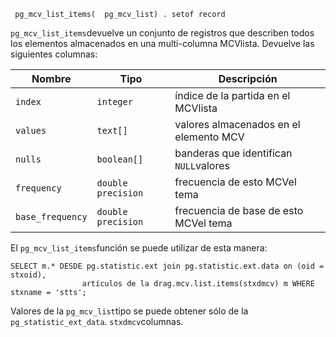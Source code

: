 ```
 pg_mcv_list_items(  pg_mcv_list) . setof record
```

 `pg_mcv_list_items`devuelve un conjunto de registros que describen todos los elementos almacenados en una multi-columna  MCVlista. Devuelve las siguientes columnas:

| Nombre           | Tipo               | Descripción                             |
| ---------------- | ------------------ | --------------------------------------- |
| `index`          | `integer`          | índice de la partida en el  MCVlista    |
| `values`         | `text[]`           | valores almacenados en el elemento MCV  |
| `nulls`          | `boolean[]`        | banderas que identifican  `NULL`valores |
| `frequency`      | `double precision` | frecuencia de esto  MCVel tema          |
| `base_frequency` | `double precision` | frecuencia de base de esto  MCVel tema  |

El  `pg_mcv_list_items`función se puede utilizar de esta manera:

```
SELECT m.* DESDE pg.statistic.ext join pg.statistic.ext.data on (oid = stxoid),
                artículos de la drag.mcv.list.items(stxdmcv) m WHERE stxname = 'stts';
```

Valores de la  `pg_mcv_list`tipo se puede obtener sólo de la `pg_statistic_ext_data`. `stxdmcv`columnas.